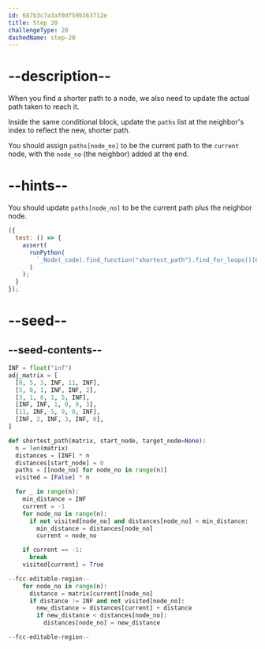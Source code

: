 ```yaml
---
id: 687b3c7a3af0df59b363712e
title: Step 20
challengeType: 20
dashedName: step-20
---
```


# --description--

When you find a shorter path to a node, we also need to update the actual path taken to reach it.

Inside the same conditional block, update the `paths` list at the neighbor's index to reflect the new, shorter path.

You should assign `paths[node_no]` to be the current path to the `current` node, with the `node_no` (the neighbor) added at the end.

# --hints--

You should update `paths[node_no]` to be the current path plus the neighbor node.

```js
({
  test: () => {
    assert(
      runPython(
        `_Node(_code).find_function("shortest_path").find_for_loops()[0].find_bodies()[0].find_for_loops()[1].find_bodies()[0].find_ifs()[0].find_bodies()[0].find_ifs()[0].find_bodies()[0].has_stmt("paths[node_no] = paths[current] + [node_no]")`
      )
    );
  }
});
```

# --seed--

## --seed-contents--

```py
INF = float("inf")
adj_matrix = [
  [0, 5, 3, INF, 11, INF],
  [5, 0, 1, INF, INF, 2],
  [3, 1, 0, 1, 5, INF],
  [INF, INF, 1, 0, 9, 3],
  [11, INF, 5, 9, 0, INF],
  [INF, 2, INF, 3, INF, 0],
]

def shortest_path(matrix, start_node, target_node=None):
  n = len(matrix)
  distances = [INF] * n
  distances[start_node] = 0
  paths = [[node_no] for node_no in range(n)]
  visited = [False] * n

  for _ in range(n):
    min_distance = INF
    current = -1
    for node_no in range(n):
      if not visited[node_no] and distances[node_no] < min_distance:
        min_distance = distances[node_no]
        current = node_no

    if current == -1:
      break
    visited[current] = True

--fcc-editable-region--
    for node_no in range(n):
      distance = matrix[current][node_no]
      if distance != INF and not visited[node_no]:
        new_distance = distances[current] + distance
        if new_distance < distances[node_no]:
          distances[node_no] = new_distance

--fcc-editable-region--
```
